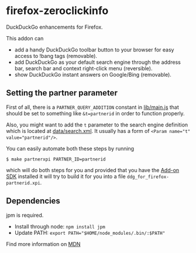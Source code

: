 firefox-zeroclickinfo
=====================

DuckDuckGo enhancements for Firefox.

This addon can

- add a handy DuckDuckGo toolbar button to your browser for easy access to !bang tags (removable).
- add DuckDuckGo as your default search engine through the address bar, search bar and context right-click menu (reversible).
- show DuckDuckGo instant answers on Google/Bing (removable).


Setting the partner parameter
-----------------------------

First of all, there is a `PARTNER_QUERY_ADDITION` constant in
[lib/main.js](lib/main.js) that should be set to something like `&t=partnerid`
in order to function properly.

Also, you might want to add the `t` parameter to the search engine definition
which is located at [data/search.xml](data/search.xml). It usually has a form
of `<Param name="t" value="partnerid"/>`.

You can easily automate both these steps by running

    $ make partnerxpi PARTNER_ID=partnerid

which will do both steps for you and provided that you have the [Add-on
SDK](https://developer.mozilla.org/en-US/Add-ons/SDK) installed it will try to
build it for you into a file `ddg_for_firefox-partnerid.xpi`.


Dependencies
--------------

jpm is required.

- Install through node: `npm install jpm`
- Update PATH: `export PATH="$HOME/node_modules/.bin/:$PATH"`

Find more information on [MDN](https://developer.mozilla.org/en-US/Add-ons/SDK/Tools/jpm)
